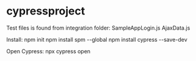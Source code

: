 ﻿# cypressproject

Test files is found from integration folder:
SampleAppLogin.js
AjaxData.js

Install:
npm init
npm install spm --global
npm install cypress --save-dev

Open Cypress:
npx cypress open

